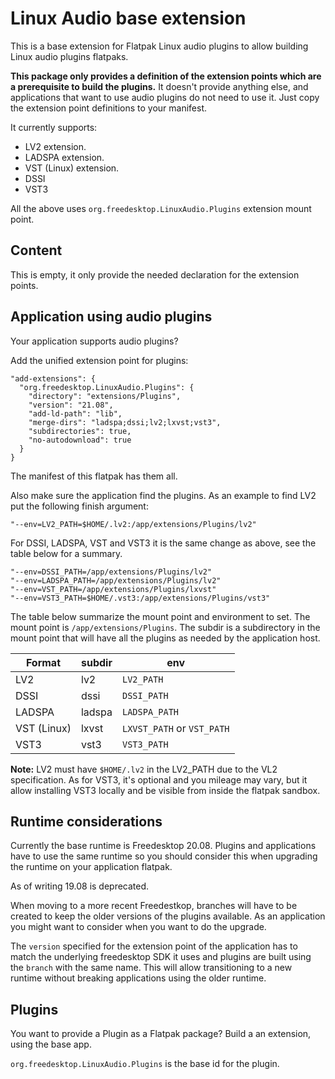 Linux Audio base extension
==========================

This is a base extension for Flatpak Linux audio plugins to allow
building Linux audio plugins flatpaks.

**This package only provides a definition of the extension points which
are a prerequisite to build the plugins.** It doesn't provide anything
else, and applications that want to use audio plugins do not need to
use it. Just copy the extension point definitions to your manifest.

It currently supports:

- LV2  extension.
- LADSPA extension.
- VST (Linux) extension.
- DSSI
- VST3

All the above uses `org.freedesktop.LinuxAudio.Plugins` extension mount
point.


Content
-------

This is empty, it only provide the needed declaration for the
extension points.

Application using audio plugins
-------------------------------

Your application supports audio plugins?

Add the unified extension point for plugins:
```
"add-extensions": {
  "org.freedesktop.LinuxAudio.Plugins": {
    "directory": "extensions/Plugins",
    "version": "21.08",
    "add-ld-path": "lib",
    "merge-dirs": "ladspa;dssi;lv2;lxvst;vst3",
    "subdirectories": true,
    "no-autodownload": true
  }
}
```

The manifest of this flatpak has them all.

Also make sure the application find the plugins. As an example to find
LV2 put the following finish argument:

```
"--env=LV2_PATH=$HOME/.lv2:/app/extensions/Plugins/lv2"
```

For DSSI, LADSPA, VST and VST3 it is the same change as above, see the
table below for a summary.

```
"--env=DSSI_PATH=/app/extensions/Plugins/lv2"
"--env=LADSPA_PATH=/app/extensions/Plugins/lv2"
"--env=VST_PATH=/app/extensions/Plugins/lxvst"
"--env=VST3_PATH=$HOME/.vst3:/app/extensions/Plugins/vst3"
```

The table below summarize the mount point and environment to set. The
mount point is `/app/extensions/Plugins`. The subdir is a subdirectory
in the mount point that will have all the plugins as needed by the
application host.

| Format     | subdir | env
|------------|--------|--------------
| LV2        | lv2    | `LV2_PATH`
| DSSI       | dssi   | `DSSI_PATH`
| LADSPA     | ladspa | `LADSPA_PATH`
| VST (Linux)| lxvst  | `LXVST_PATH` or `VST_PATH`
| VST3       | vst3   | `VST3_PATH`

**Note:** LV2 must have `$HOME/.lv2` in the LV2_PATH due to the VL2
specification.  As for VST3, it's optional and you mileage may vary,
but it allow installing VST3 locally and be visible from inside the
flatpak sandbox.

Runtime considerations
----------------------

Currently the base runtime is Freedesktop 20.08. Plugins and
applications have to use the same runtime so you should consider this
when upgrading the runtime on your application flatpak.

As of writing 19.08 is deprecated.

When moving to a more recent Freedestkop, branches will have to be
created to keep the older versions of the plugins available. As an
application you might want to consider when you want to do the
upgrade.

The `version` specified for the extension point of the application has
to match the underlying freedesktop SDK it uses and plugins are built
using the `branch` with the same name. This will allow transitioning
to a new runtime without breaking applications using the older
runtime.

Plugins
-------

You want to provide a Plugin as a Flatpak package? Build a
an extension, using the base app.

`org.freedesktop.LinuxAudio.Plugins` is the base id for the plugin.

